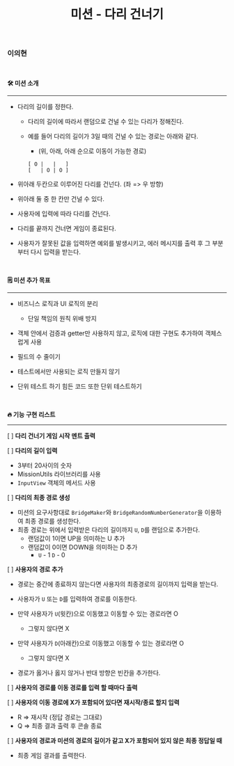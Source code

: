 <center>

# **미션 - 다리 건너기**

</center>

<br/>

### 이의현

<br/>

**🛠 미션 소개**

---

- 다리의 길이를 정한다.

  - 다리의 길이에 따라서 랜덤으로 건널 수 있는 다리가 정해진다.
  - 예를 들어 다리의 길이가 3일 때의 건널 수 있는 경로는 아래와 같다.<br/>

    - (위, 아래, 아래 순으로 이동이 가능한 경로)

    ```
    [ O |   |   ]
    [   | O | O ]
    ```

- 위아래 두칸으로 이루어진 다리를 건넌다. (좌 => 우 방향)
- 위아래 둘 중 한 칸만 건널 수 있다.
- 사용자에 입력에 따라 다리를 건넌다.
- 다리를 끝까지 건너면 게임이 종료된다.
- 사용자가 잘못된 값을 입력하면 예외를 발생시키고, 에러 메시지를 출력 후 그 부분부터 다시 입력을 받는다.

<br/>

**🗒 미션 추가 목표**

---

- 비즈니스 로직과 UI 로직의 분리

  - 단일 책임의 원칙 위배 방지

- 객체 안에서 검증과 getter만 사용하지 않고, 로직에 대한 구현도 추가하여 객체스럽게 사용
- 필드의 수 줄이기
- 테스트에서만 사용되는 로직 만들지 않기
- 단위 테스트 하기 힘든 코드 또한 단위 테스트하기

<br/>

**🔥 기능 구현 리스트**

---

[ ] **다리 건너기 게임 시작 멘트 출력**

[ ] **다리의 길이 입력**

- 3부터 20사이의 숫자
- MissionUtils 라이브러리를 사용
- `InputView` 객체의 메서드 사용

[ ] **다리의 최종 경로 생성**

- 미션의 요구사항대로 `BridgeMaker`와 `BridgeRandomNumberGenerator`을 이용하여 최종 경로를 생성한다.
- 최종 경로는 위에서 입력받은 다리의 길이까지 `U`, `D`를 랜덤으로 추가한다.
  - 랜덤값이 1이면 UP을 의미하는 U 추가
  - 랜덤값이 0이면 DOWN을 의미하는 D 추가
    - `U` - 1 `D` - 0

[ ] **사용자의 경로 추가**

- 경로는 중간에 종료하지 않는다면 사용자의 최종경로의 길이까지 입력을 받는다.
- 사용자가 `U` 또는 `D`를 입력하여 경로를 이동한다.
- 만약 사용자가 `U`(윗칸)으로 이동했고 이동할 수 있는 경로라면 O

  - 그렇지 않다면 X

- 만약 사용자가 `D`(아래칸)으로 이동했고 이동할 수 있는 경로라면 O

  - 그렇지 않다면 X

- 경로가 옳거나 옳지 않거나 반대 방향은 빈칸을 추가한다.

[ ] **사용자의 경로를 이동 경로를 입력 할 때마다 출력**

[ ] **사용자의 이동 경로에 X가 포함되어 있다면 재시작/종료 할지 입력**

- R => 재시작 (정답 경로는 그대로)
- Q => 최종 결과 출력 후 콘솔 종료

[ ] **사용자의 경로과 미션의 경로의 길이가 같고 X가 포함되어 있지 않은 최종 정답일 때**

- 최종 게임 결과를 출력한다.

